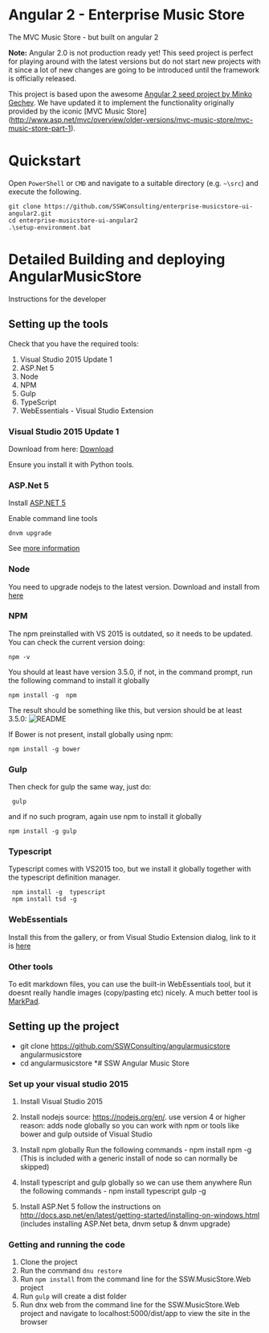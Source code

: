 # Angular 2 - Enterprise Music Store

The MVC Music Store - but built on angular 2

**Note:** Angular 2.0 is not production ready yet! This seed project is perfect for playing around with the latest versions but do not start new projects with it since a lot of new changes are going to be introduced until the framework is officially released.

This project is based upon the awesome [Angular 2 seed project by Minko Gechev](https://github.com/mgechev/angular2-seed).
We have updated it to implement the functionality originally provided by the iconic [MVC Music Store] (http://www.asp.net/mvc/overview/older-versions/mvc-music-store/mvc-music-store-part-1).

# Quickstart

Open `PowerShell` or `CMD` and navigate to a suitable directory (e.g. `~\src`) and execute the following.

    git clone https://github.com/SSWConsulting/enterprise-musicstore-ui-angular2.git
    cd enterprise-musicstore-ui-angular2
    .\setup-environment.bat

# Detailed Building and deploying AngularMusicStore
Instructions for the developer

## Setting up the tools
Check that you have the required tools:

1.  Visual Studio 2015 Update 1
2.  ASP.Net 5
3.  Node
4.  NPM
5.  Gulp
6.  TypeScript
7.  WebEssentials - Visual Studio Extension

### Visual Studio 2015 Update 1
Download from here: [Download](http://go.microsoft.com/fwlink/?LinkId=691129) 

Ensure you install it with Python tools. 

### ASP.Net 5

Install [ASP.NET 5](https://go.microsoft.com/fwlink/?LinkId=627627)

Enable command line tools

    dnvm upgrade

See [more information](http://docs.asp.net/en/latest/getting-started/installing-on-windows.html) 

### Node
You need to upgrade nodejs to the latest version.
Download and install from [here](https://nodejs.org/en/download/)

### NPM
The npm preinstalled with VS 2015 is outdated, so it needs to be updated.
You can check the current version doing:

    npm -v

You should at least have version 3.5.0, if not, in the command prompt, run the following command to install it globally

    npm install -g  npm

The result should be something like this, but version should be at least 3.5.0:
![README](README_images/README.png)

If Bower is not present, install globally using npm:

    npm install -g bower
   
### Gulp
Then check for gulp the same way, just do:

     gulp
    
 and if no such program, again use npm to install it globally 
 
    
    npm install -g gulp
    

### Typescript
 Typescript comes with VS2015 too, but we install it globally together with the typescript definition manager.
 
     npm install -g  typescript 
     npm install tsd -g
     
### WebEssentials

Install this from the gallery, or from Visual Studio Extension dialog, link to it is [here](https://visualstudiogallery.msdn.microsoft.com/ee6e6d8c-c837-41fb-886a-6b50ae2d06a2)

### Other tools

To edit markdown files, you can use the built-in WebEssentials tool, but it doesnt really handle images (copy/pasting etc) nicely.  A much better tool is [MarkPad](http://code52.org/DownmarkerWPF/).




## Setting up the project

* git clone https://github.com/SSWConsulting/angularmusicstore  angularmusicstore
* cd angularmusicstore
*# SSW Angular Music Store
### Set up your visual studio 2015
1. Install Visual Studio 2015
2. Install nodejs 
      source: https://nodejs.org/en/. use version 4 or higher
	  reason: adds node globally so you can work with npm or tools like bower and gulp outside of Visual Studio

3. Install npm globally
        Run the following commands 
		- npm install npm -g (This is included with a generic install of node so can normally be skipped)

3. Install typescript and gulp globally so we can use them anywhere
		Run the following commands 
		- npm install typescript gulp -g

4. Install ASP.Net 5 
	follow the instructions on http://docs.asp.net/en/latest/getting-started/installing-on-windows.html
	(includes installing ASP.Net beta, dnvm setup & dnvm upgrade)

### Getting and running the code
1. Clone the project
2. Run the command `dnu restore`
3. Run `npm install` from the command line for the SSW.MusicStore.Web project
4. Run `gulp` will create a dist folder
4. Run dnx web from the command line for the SSW.MusicStore.Web project and navigate to localhost:5000/dist/app to view the site in the browser




    
    
